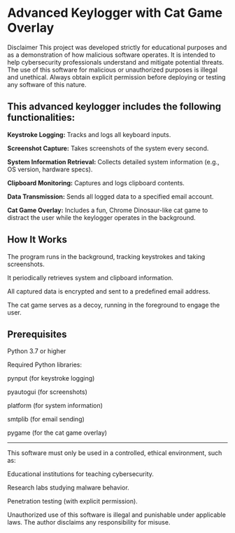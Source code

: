 <h1>Advanced Keylogger with Cat Game Overlay</h1>

Disclaimer
This project was developed strictly for educational purposes and as a demonstration of how malicious software operates. It is intended to help cybersecurity professionals understand and mitigate potential threats. The use of this software for malicious or unauthorized purposes is illegal and unethical. Always obtain explicit permission before deploying or testing any software of this nature.</br>


<h2>This advanced keylogger includes the following functionalities:</h2>

**Keystroke Logging:** Tracks and logs all keyboard inputs.

**Screenshot Capture:** Takes screenshots of the system every second.

**System Information Retrieval:** Collects detailed system information (e.g., OS version, hardware specs).

**Clipboard Monitoring:** Captures and logs clipboard contents.

**Data Transmission:** Sends all logged data to a specified email account.

**Cat Game Overlay:** Includes a fun, Chrome Dinosaur-like cat game to distract the user while the keylogger operates in the background.</br>


<h2>How It Works</h2>

The program runs in the background, tracking keystrokes and taking screenshots.

It periodically retrieves system and clipboard information.

All captured data is encrypted and sent to a predefined email address.

The cat game serves as a decoy, running in the foreground to engage the user.

<h2>Prerequisites</h2>

Python 3.7 or higher

Required Python libraries:

pynput (for keystroke logging)

pyautogui (for screenshots)

platform (for system information)

smtplib (for email sending)

pygame (for the cat game overlay)

---
This software must only be used in a controlled, ethical environment, such as:

Educational institutions for teaching cybersecurity.

Research labs studying malware behavior.

Penetration testing (with explicit permission).

Unauthorized use of this software is illegal and punishable under applicable laws. The author disclaims any responsibility for misuse.
